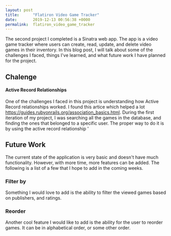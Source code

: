 ```yaml
---
layout: post
title:      "Flatiron Video Game Tracker"
date:       2019-12-13 00:56:38 +0000
permalink:  flatiron_video_game_tracker
---
```



The second project I completed is a Sinatra web app. The app is a video game tracker where users can create, read, update, and delete video games in their inventory. In this blog post, I will talk about some of the challenges I faced, things I've learned, and what future work I have planned for the project.

## Chalenge

#### Active Record Relationships

One of the challenges I faced in this project is understanding how Active Record relationships worked. I found this artice which helped a lot https://guides.rubyonrails.org/association_basics.html. During the first iteration of my project, I was searching all the games in the database, and finding the ones that belonged to a specific user. The proper way to do it is by using the active record relationship '


## Future Work

The current state of the application is very basic and doesn't have much functionality. However, with more time, more features can be added. The following is a list of a few that I hope to add in the coming weeks.

### Filter by 

Something I would love to add is the ability to filter the viewed games based on publishers, and ratings.

### Reorder
Another cool feature I would like to add is the ability for the user to reorder games. It can be in alphabetical order, or some other order.
